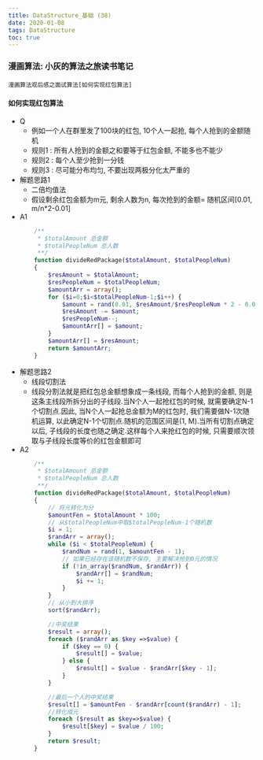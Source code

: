 ```yaml
---
title: DataStructure_基础 (38)
date: 2020-01-08
tags: DataStructure
toc: true
---
```


### 漫画算法: 小灰的算法之旅读书笔记
    漫画算法观后感之面试算法[如何实现红包算法]

<!-- more -->

#### 如何实现红包算法
- Q
    * 例如一个人在群里发了100块的红包, 10个人一起抢, 每个人抢到的金额随机
    * 规则1 : 所有人抢到的金额之和要等于红包金额, 不能多也不能少
    * 规则2 : 每个人至少抢到一分钱
    * 规则3 : 尽可能分布均匀, 不要出现两极分化太严重的
- 解题思路1
    * 二倍均值法
    * 假设剩余红包金额为m元, 剩余人数为n, 每次抢到的金额= 随机区间[0.01, m/n*2-0.01]
- A1
    ```php
        /**
         * $totalAmount 总金额
         * $totalPeopleNum 总人数
         **/
        function divideRedPackage($totalAmount, $totalPeopleNum)
        {
            $resAmount = $totalAmount;
            $resPeopleNum = $totalPeopleNum;
            $amountArr = array();
            for ($i=0;$i<$totalPeopleNum-1;$i++) {
                $amount = rand(0.01, $resAmount/$resPeopleNum * 2 - 0.01);
                $resAmount -= $amount;
                $resPeopleNum--;
                $amountArr[] = $amount;
            }
            $amountArr[] = $resAmount;
            return $amountArr;
        }
    ```
- 解题思路2
    * 线段切割法
    * 线段分割法就是把红包总金额想象成一条线段, 而每个人抢到的金额, 则是这条主线段所拆分出的子线段.当N个人一起抢红包的时候, 就需要确定N-1个切割点.因此, 当N个人一起抢总金额为M的红包时, 我们需要做N-1次随机运算, 以此确定N-1个切割点.随机的范围区间是(1,  M).当所有切割点确定以后, 子线段的长度也随之确定.这样每个人来抢红包的时候, 只需要顺次领取与子线段长度等价的红包金额即可
- A2
    ```php
        /**
         * $totalAmount 总金额
         * $totalPeopleNum 总人数
         **/
        function divideRedPackage($totalAmount, $totalPeopleNum)
        {
            // 将元转化为分
            $amountFen = $totalAmount * 100;
            // 从$totalPeopleNum中取$totalPeopleNum-1个随机数
            $i = 1;
            $randArr = array();
            while ($i < $totalPeopleNum) {
                $randNum = rand(1, $amountFen - 1);
                // 如果已经存在该随机数不保存, 主要解决抢到0元的情况
                if (!in_array($randNum, $randArr)) {
                    $randArr[] = $randNum;
                    $i += 1;
                }
            }
            // 从小到大排序
            sort($randArr);

            //中奖结果
            $result = array();
            foreach ($randArr as $key =>$value) {
                if ($key == 0) {
                    $result[] = $value;
                } else {
                    $result[] = $value - $randArr[$key - 1];
                }
            }

            //最后一个人的中奖结果
            $result[] = $amountFen - $randArr[count($randArr) - 1];
            //转化成元
            foreach ($result as $key=>$value) {
                $result[$key] = $value / 100;
            }
            return $result;
        }
    ```
